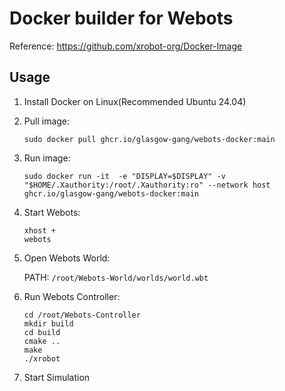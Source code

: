 # Docker builder for Webots

Reference: <https://github.com/xrobot-org/Docker-Image>

## Usage

1. Install Docker on Linux(Recommended Ubuntu 24.04)

2. Pull image:

   ```shell
   sudo docker pull ghcr.io/glasgow-gang/webots-docker:main
   ```

3. Run image:

    ```shell
    sudo docker run -it  -e "DISPLAY=$DISPLAY" -v "$HOME/.Xauthority:/root/.Xauthority:ro" --network host ghcr.io/glasgow-gang/webots-docker:main
    ```

4. Start Webots:

   ```shell
   xhost +
   webots
   ```

5. Open Webots World:

   PATH: `/root/Webots-World/worlds/world.wbt`

6. Run Webots Controller:

   ```shell
   cd /root/Webots-Controller
   mkdir build
   cd build
   cmake ..
   make
   ./xrobot
   ```

7. Start Simulation
